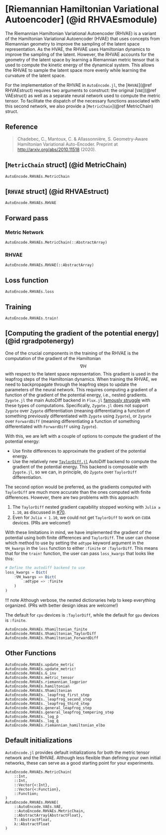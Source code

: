 # [Riemannian Hamiltonian Variational Autoencoder] (@id RHVAEsmodule)

The Riemannian Hamiltonian Variational Autoencoder (RHVAE) is a variant of the
Hamiltonian Variational Autoencoder (HVAE) that uses concepts from Riemannian
geometry to improve the sampling of the latent space representation. As the
HVAE, the RHVAE uses Hamiltonian dynamics to improve the sampling of the latent.
However, the RHVAE accounts for the geometry of the latent space by learning a
Riemannian metric tensor that is used to compute the kinetic energy of the
dynamical system. This allows the RHVAE to sample the latent space more evenly
while learning the curvature of the latent space.

For the implementation of the RHVAE in `AutoEncode.jl`, the [`RHVAE`](@ref
RHVAEstruct) requires two arguments to construct: the original [`VAE`](@ref
VAEstruct) as well as a separate neural network used to compute the metric
tensor. To facilitate the dispatch of the necessary functions associated with
this second network, we also provide a [`MetricChain`](@ref MetricChain) struct.

## Reference

> Chadebec, C., Mantoux, C. & Allassonnière, S. Geometry-Aware Hamiltonian
> Variational Auto-Encoder. Preprint at http://arxiv.org/abs/2010.11518 (2020).

## [`MetricChain` struct] (@id MetricChain)

```@docs
AutoEncode.RHVAEs.MetricChain
```

## [`RHVAE` struct] (@id RHVAEstruct)

```@docs
AutoEncode.RHVAEs.RHVAE
```

## Forward pass

### Metric Network

```@docs
AutoEncode.RHVAEs.MetricChain(::AbstractArray)
```

### RHVAE

```@docs
AutoEncode.RHVAEs.RHVAE(::AbstractArray)
```

## Loss function

```@docs
AutoEncode.RHVAEs.loss
```

## Training

```@docs
AutoEncode.RHVAEs.train!
```

## [Computing the gradient of the potential energy] (@id rgradpotenergy)

One of the crucial components in the training of the RHVAE is the computation of
the gradient of the Hamiltonian $$\nabla H$$ with respect to the latent
space representation. This gradient is used in the leapfrog steps of the
Hamiltonian dynamics. When training the RHVAE, we need to backpropagate through
the leapfrog steps to update the parameters of the neural network. This requires
computing a gradient of a function of the gradient of the potential energy,
i.e., nested gradients. `Zygote.jl` the main AutoDiff backend in `Flux.jl`
[famously
struggle](https://discourse.julialang.org/t/is-it-possible-to-do-nested-ad-elegantly-in-julia-pinns/98888)
with these types of computations. Specifically, `Zygote.jl` does not support
`Zygote` over `Zygote` differentiation (meaning differentiating a function of
something previously differentiated with `Zygote` using `Zygote`), or `Zygote`
over `ForwardDiff` (meaning differentiating a function of something
differentiated with `ForwardDiff` using `Zygote`).

With this, we are left with a couple of options to compute the gradient of the
potential energy:
- Use finite differences to approximate the gradient of the potential energy.
- Use the relatively new
  [`TaylorDiff.jl`](https://github.com/JuliaDiff/TaylorDiff.jl/tree/main)
  AutoDiff backend to compute the gradient of the potential energy. This backend
  is composable with `Zygote.jl`, so we can, in principle, do `Zygote` over
  `TaylorDiff` differentiation.

The second option would be preferred, as the gradients computed with
`TaylorDiff` are much more accurate than the ones computed with finite
differences. However, there are two problems with this approach:
1. The `TaylorDiff` nested gradient capability stopped working with `Julia ≥
    1.10`, as discussed in
    [#70](https://github.com/JuliaDiff/TaylorDiff.jl/issues/70).
2. Even for `Julia < 1.10`, we could not get `TaylorDiff` to work on `CUDA`
    devices. (PRs are welcome!)

With these limitations in mind, we have implemented the gradient of the
potential using both finite differences and `TaylorDiff`. The user can choose
which method to use by setting the `adtype` keyword argument in the `∇H_kwargs`
in the `loss` function to either `:finite` or `:TaylorDiff`. This means that
for the `train!` function, the user can pass `loss_kwargs` that looks like this:

```julia
# Define the autodiff backend to use
loss_kwargs = Dict(
    :∇H_kwargs => Dict(
        :adtype => :finite
    )
)
```
!!! note
    Although verbose, the nested dictionaries help to keep everything organized.
    (PRs with better design ideas are welcome!)

The default for `cpu` devices is `:TaylorDiff`, while the default for `gpu`
devices is `:finite`.

```@docs
AutoEncode.RHVAEs.∇hamiltonian_finite
AutoEncode.RHVAEs.∇hamiltonian_TaylorDiff
AutoEncode.RHVAEs.∇hamiltonian_ForwardDiff
```

## Other Functions
```@docs
AutoEncode.RHVAEs.update_metric
AutoEncode.RHVAEs.update_metric!
AutoEncode.RHVAEs.G_inv
AutoEncode.RHVAEs.metric_tensor
AutoEncode.RHVAEs.riemannian_logprior
AutoEncode.RHVAEs.hamiltonian
AutoEncode.RHVAEs.∇hamiltonian
AutoEncode.RHVAEs._leapfrog_first_step
AutoEncode.RHVAEs._leapfrog_second_step
AutoEncode.RHVAEs._leapfrog_third_step
AutoEncode.RHVAEs.general_leapfrog_step
AutoEncode.RHVAEs.general_leapfrog_tempering_step
AutoEncode.RHVAEs._log_p̄
AutoEncode.RHVAEs._log_q̄
AutoEncode.RHVAEs.riemannian_hamiltonian_elbo
```

## Default initializations

`AutoEncode.jl` provides default initializations for both the metric tensor
network and the RHVAE. Although less flexible than defining your own initial
networks, these can serve as a good starting point for your experiments.

```@docs
AutoEncode.RHVAEs.MetricChain(
    ::Int,
    ::Int,
    ::Vector{<:Int},
    ::Vector{<:Function},
    ::Function;
)
AutoEncode.RHVAEs.RHVAE(
    ::AutoEncode.VAEs.VAE,
    ::AutoEncode.RHVAEs.MetricChain,
    ::AbstractArray{AbstractFloat},
    T::AbstractFloat,
    λ::AbstractFloat
)
```
